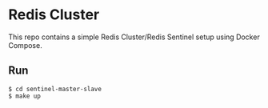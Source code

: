 # Redis Cluster
This repo contains a simple Redis Cluster/Redis Sentinel setup using Docker Compose.

## Run
```shell
$ cd sentinel-master-slave
$ make up
```
